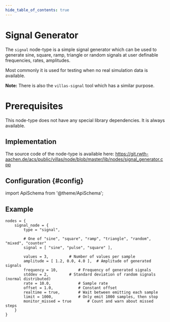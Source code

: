 ```yaml
---
hide_table_of_contents: true
---
```


# Signal Generator

The `signal` node-type is a simple signal generator which can be used to generate sine, square, ramp, triangle or random signals at user definable frequencies, rates, amplitudes.

Most commonly it is used for testing when no real simulation data is available.

**Note:** There is also the `villas-signal` tool which has a similar purpose.

# Prerequisites

This node-type does not have any special library dependencies. It is always available.

## Implementation

The source code of the node-type is available here:
https://git.rwth-aachen.de/acs/public/villas/node/blob/master/lib/nodes/signal_generator.cpp

## Configuration {#config}

import ApiSchema from '@theme/ApiSchema';

<ApiSchema example pointer="#/components/schemas/signal" />

## Example

``` url="external/node/etc/examples/nodes/signal.conf" title="node/etc/examples/nodes/signal.conf"
nodes = {
	signal_node = {
		type = "signal",

		# One of "sine", "square", "ramp", "triangle", "random", "mixed", "counter"
		signal = [ "sine", "pulse", "square" ],

		values = 3,			# Number of values per sample
		amplitude = [ 1.2, 0.0, 4.0 ],	# Amplitude of generated signals
		frequency = 10,			# Frequency of generated signals
		stddev = 2,			# Standard deviation of random signals (normal distributed)
		rate = 10.0,			# Sample rate
		offset = 1.0,			# Constant offset
		realtime = true,		# Wait between emitting each sample
		limit = 1000,			# Only emit 1000 samples, then stop
		monitor_missed = true		# Count and warn about missed steps
	}
}
```
